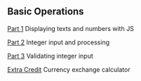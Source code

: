 ## Basic Operations

[Part 1](hw2.1.html) Displaying texts and numbers with JS

[Part 2](hw2.2.html) Integer input and processing

[Part 3](hw2.3.html) Validating integer input

[Extra Credit](hw2.4.html) Currency exchange calculator